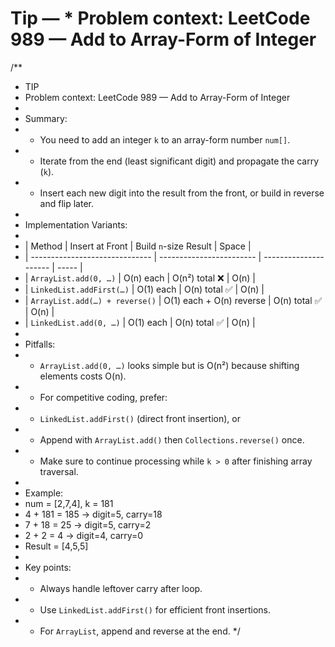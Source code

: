# Tip —  * Problem context: LeetCode 989 — Add to Array-Form of Integer

/**
 * TIP
 * Problem context: LeetCode 989 — Add to Array-Form of Integer
 *
 * Summary:
 * - You need to add an integer `k` to an array-form number `num[]`.
 * - Iterate from the end (least significant digit) and propagate the carry (`k`).
 * - Insert each new digit into the result from the front, or build in reverse and flip later.
 *
 * Implementation Variants:
 *
 * | Method                         | Insert at Front          | Build `n`-size Result | Space |
 * | ------------------------------ | ------------------------ | --------------------- | ----- |
 * | `ArrayList.add(0, …)`          | O(n) each                | O(n²) total ❌         | O(n)  |
 * | `LinkedList.addFirst(…)`       | O(1) each                | O(n) total ✅          | O(n)  |
 * | `ArrayList.add(…) + reverse()` | O(1) each + O(n) reverse | O(n) total ✅          | O(n)  |
 * | `LinkedList.add(0, …)`         | O(1) each                | O(n) total ✅          | O(n)  |
 *
 * Pitfalls:
 * - `ArrayList.add(0, …)` looks simple but is O(n²) because shifting elements costs O(n).
 * - For competitive coding, prefer:
 *   - `LinkedList.addFirst()` (direct front insertion), or
 *   - Append with `ArrayList.add()` then `Collections.reverse()` once.
 * - Make sure to continue processing while `k > 0` after finishing array traversal.
 *
 * Example:
 * num = [2,7,4], k = 181
 *  4 + 181 = 185 → digit=5, carry=18
 *  7 + 18 = 25 → digit=5, carry=2
 *  2 + 2 = 4 → digit=4, carry=0
 *  Result = [4,5,5]
 *
 * Key points:
 * - Always handle leftover carry after loop.
 * - Use `LinkedList.addFirst()` for efficient front insertions.
 * - For `ArrayList`, append and reverse at the end.
 */

